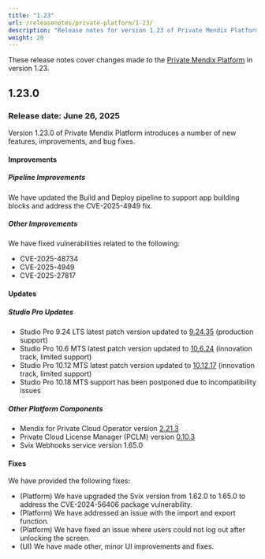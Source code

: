```yaml
---
title: "1.23"
url: /releasenotes/private-platform/1-23/
description: "Release notes for version 1.23 of Private Mendix Platform"
weight: 20
---
```


These release notes cover changes made to the [Private Mendix Platform](/private-mendix-platform/) in version 1.23.

## 1.23.0

### Release date: June 26, 2025

Version 1.23.0 of Private Mendix Platform introduces a number of new features, improvements, and bug fixes.

#### Improvements

##### Pipeline Improvements

We have updated the Build and Deploy pipeline to support app building blocks and address the CVE-2025-4949 fix.

##### Other Improvements

We have fixed vulnerabilities related to the following:

* CVE-2025-48734
* CVE-2025-4949
* CVE-2025-27817

#### Updates

##### Studio Pro Updates

* Studio Pro 9.24 LTS latest patch version updated to [9.24.35](/releasenotes/studio-pro/9.24/#92435) (production support)
* Studio Pro 10.6 MTS latest patch version updated to [10.6.24](/releasenotes/studio-pro/10.6/#10624) (innovation track, limited support)
* Studio Pro 10.12 MTS latest patch version updated to [10.12.17](/releasenotes/studio-pro/10.12/#101217) (innovation track, limited support)
* Studio Pro 10.18 MTS support has been postponed due to incompatibility issues

##### Other Platform Components

* Mendix for Private Cloud Operator version [2.21.3](/releasenotes/developer-portal/mendix-for-private-cloud/#2.21.3)
* Private Cloud License Manager (PCLM) version [0.10.3](/releasenotes/developer-portal/mendix-for-private-cloud/#license-manage-cli-v0103)
* Svix Webhooks service version 1.65.0

#### Fixes

We have provided the following fixes:

* (Platform) We have upgraded the Svix version from 1.62.0 to 1.65.0 to address the CVE-2024-56406 package vulnerability.
* (Platform) We have addressed an issue with the import and export function.
* (Platform) We have fixed an issue where users could not log out after unlocking the screen.
* (UI) We have made other, minor UI improvements and fixes.
